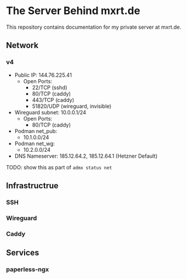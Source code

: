# The Server Behind mxrt.de

This repository contains documentation for my private server at mxrt.de.


## Network

### v4
* Public IP: 144.76.225.41
  * Open Ports: 
    * 22/TCP (sshd)
    * 80/TCP (caddy) 
    * 443/TCP (caddy)
    * 51820/UDP (wireguard, invisible)
* Wireguard subnet: 10.0.0.1/24
  * Open Ports: 
    * 80/TCP (caddy)
* Podman net_pub:  
  * 10.1.0.0/24
* Podman net_wg:
  * 10.2.0.0/24
* DNS Nameserver: 185.12.64.2, 185.12.64.1 (Hetzner Default)

TODO: show this as part of `admx status net`



## Infrastructrue

### SSH

### Wireguard

### Caddy

## Services

### paperless-ngx